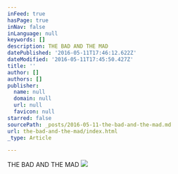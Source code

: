 ```yaml
---
inFeed: true
hasPage: true
inNav: false
inLanguage: null
keywords: []
description: THE BAD AND THE MAD
datePublished: '2016-05-11T17:46:12.622Z'
dateModified: '2016-05-11T17:45:50.427Z'
title: ''
author: []
authors: []
publisher:
  name: null
  domain: null
  url: null
  favicon: null
starred: false
sourcePath: _posts/2016-05-11-the-bad-and-the-mad.md
url: the-bad-and-the-mad/index.html
_type: Article

---
```

THE BAD AND THE MAD
![](https://the-grid-user-content.s3-us-west-2.amazonaws.com/c73cf6af-601c-4edf-9ac9-f8f8512761bd.png)